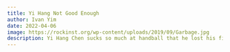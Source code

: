 ```yaml
---
title: Yi Hang Not Good Enough
author: Ivan Yim
date: 2022-04-06
image: https://rockinst.org/wp-content/uploads/2019/09/Garbage.jpg
description: Yi Hang Chen sucks so much at handball that he lost his first singles position. He is so bad that he got downgraded all the way to second doubles with Jason. He probably just gets carried the whole game and doesn't get a chance to serve. What a loser, garbage.
---
```

